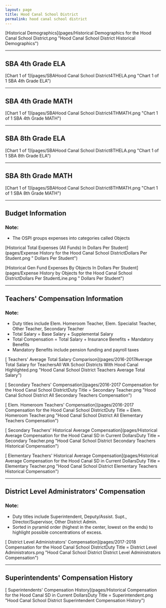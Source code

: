 ```yaml
---
layout: page
title: Hood Canal School District
permalink: hood canal school district
---
```



[Historical Demographics](pages/Historical Demographics for the Hood Canal School District.png "Hood Canal School District Historical Demographics")

___

## SBA 4th Grade ELA

[Chart 1 of 1](pages/SBAHood Canal School District4THELA.png "Chart 1 of 1 SBA 4th Grade ELA")


___

## SBA 4th Grade MATH

[Chart 1 of 1](pages/SBAHood Canal School District4THMATH.png "Chart 1 of 1 SBA 4th Grade MATH")


___

## SBA 8th Grade ELA

[Chart 1 of 1](pages/SBAHood Canal School District8THELA.png "Chart 1 of 1 SBA 8th Grade ELA")


___

## SBA 8th Grade MATH

[Chart 1 of 1](pages/SBAHood Canal School District8THMATH.png "Chart 1 of 1 SBA 8th Grade MATH")


___

## Budget Information
### Note:
- The OSPI groups expenses into categories called Objects

[Historical Total Expenses (All Funds) In Dollars Per Student](pages/Expense History for the Hood Canal School DistrictDollars Per Student.png " Dollars Per Student")

[Historical Gen Fund Expenses By Objects In Dollars Per Student](pages/Expense History by Objects for the Hood Canal School DistrictDollars Per StudentLine.png " Dollars Per Student")


___

## Teachers' Compensation Information
### Note:
- Duty titles include Elem. Homeroom Teacher, Elem. Specialist Teacher, Other Teacher, Secondary Teacher
- Total Salary = Base Salary + Supplemental Salary
- Total Compensation = Total Salary + Insurance Benefits + Mandatory Benefits
- Mandatory Benefits include pension funding and payroll taxes

[ Teachers' Average Total Salary Comparison](pages/2016-2017Average Total Salary for TeachersAll WA School Districts With Hood Canal Highlighted.png "Hood Canal School District Teachers Average Total Salary")

[ Secondary Teachers' Compensation](pages/2016-2017 Compensation for the Hood Canal School DistrictDuty Title = Secondary Teacher.png "Hood Canal School District All Secondary Teachers Compensation")

[ Elem. Homeroom Teachers' Compensation](pages/2016-2017 Compensation for the Hood Canal School DistrictDuty Title = Elem. Homeroom Teacher.png "Hood Canal School District All Elementary Teachers Compensation")

[ Secondary Teachers' Historical Average Compensation](pages/Historical Average Compensation for the Hood Canal SD in Current DollarsDuty Title = Secondary Teacher.png "Hood Canal School District Secondary Teachers Historical Compensation")

[ Elementary Teachers' Historical Average Compensation](pages/Historical Average Compensation for the Hood Canal SD in Current DollarsDuty Title = Elementary Teacher.png "Hood Canal School District Elementary Teachers Historical Compensation")


___

## District Level Administrators' Compensation

### Note:
- Duty titles include Superintendent, Deputy/Assist. Supt., Director/Supervisor, Other District Admin.
- Sorted in pyramid order (highest in the center, lowest on the ends) to highlight possible concentrations of excess.

[ District Level Administrators' Compensation](pages/2017-2018 Compensation for the Hood Canal School DistrictDuty Title = District Level Administrators.png "Hood Canal School District District Level Administrators Compensation")


___

## Superintendents' Compensation History

[ Superintendents' Compensation History](pages/Historical Compensation for the Hood Canal SD in Current DollarsDuty Title = Superintendent.png "Hood Canal School District Superintendent Compensation History")


